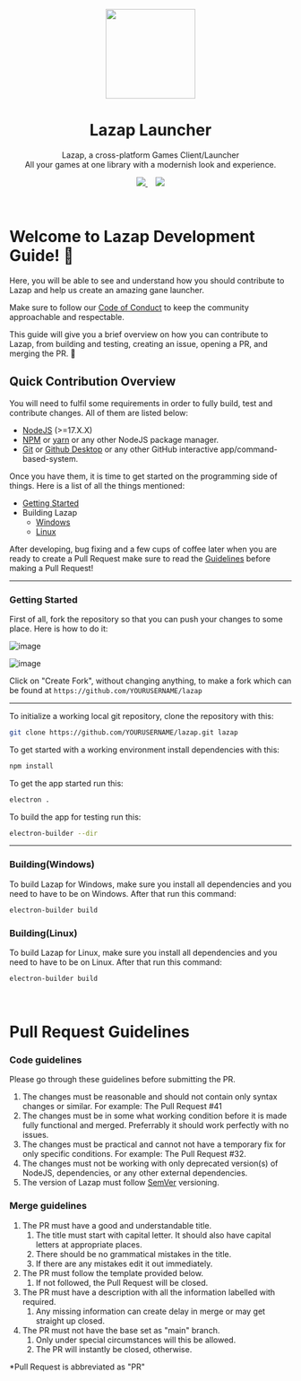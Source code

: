 <p align="center">
<a href="#" target="_blank"><img src="https://media.discordapp.net/attachments/910422768045133869/914878042508251156/icon.png" width="160px" height="auto"/></a>
</p>

<h1 align="center">
  Lazap Launcher
</h1>

<p align="center">
  Lazap, a cross-platform Games Client/Launcher <br>
  All your games at one library with a modernish look and experience.
</p>

<p align="center">
  <a href="https://github.com/Lazap-Development/lazap/releases">
     <img src="https://img.shields.io/github/downloads/Lazap-Development/lazap/total.svg?style=for-the-badge&color=ffffff&logo=windows" />
  </a>⠀
  <a href="https://dashcruft.com/discord">
      <img src="https://img.shields.io/discord/836790685784211486?logo=discord&label=Discord&style=for-the-badge&color=228B22">
  </a>
 </p>

<br>

# Welcome to Lazap Development Guide! 🎉

Here, you will be able to see and understand how you should contribute to Lazap and help us create an amazing gane launcher.

Make sure to follow our [Code of Conduct](https://github.com/Lazap-Development/lazap/blob/main/.github/CODE_OF_CONDUCT.md) to keep the community approachable and respectable.

This guide will give you a brief overview on how you can contribute to Lazap, from building and testing, creating an issue, opening a PR, and merging the PR. 🎊


## Quick Contribution Overview

You will need to fulfil some requirements in order to fully build, test and contribute changes. All of them are listed below:

* [NodeJS](https://nodejs.org) (>=17.X.X)
* [NPM](https://npmjs.com) or [yarn](https://yarnpkg.com) or any other NodeJS package manager.
* [Git](https://git-scm.com) or [Github Desktop](https://desktop.github.com) or any other GitHub interactive app/command-based-system.

Once you have them, it is time to get started on the programming side of things. Here is a list of all the things mentioned:
* [Getting Started](#getting-started)
* Building Lazap
	* [Windows](#building-windows)
	* [Linux](#building-linux)

After developing, bug fixing and a few cups of coffee later when you are ready to create a Pull Request make sure to read the [Guidelines](#pr-guidelines) before making a Pull Request!
<!-- Add images here later -->

- - - -

### Getting Started<a name="getting-started">

First of all, fork the repository so that you can push your changes to some place. Here is how to do it:

![image](https://user-images.githubusercontent.com/77503777/179051993-d397984c-0734-4563-ba51-1f936585ca84.png)

![image](https://user-images.githubusercontent.com/77503777/179053134-451dd11c-f774-44d4-b2fd-4f122eb8966f.png)

Click on "Create Fork", without changing anything, to make a fork which can be found at `https://github.com/YOURUSERNAME/lazap`

- - - -

To initialize a working local git repository, clone the repository with this:
```bash
git clone https://github.com/YOURUSERNAME/lazap.git lazap
```
To get started with a working environment install dependencies with this:
```bash
npm install
```
To get the app started run this:
```bash
electron .
```
To build the app for testing run this:
```bash
electron-builder --dir
```
- - - -

### Building(Windows)<a name="building-windows">

To build Lazap for Windows, make sure you install all dependencies and you need to have to be on Windows. After that run this command:
```bash
electron-builder build
```

### Building(Linux)<a name="building-linux">

To build Lazap for Linux, make sure you install all dependencies and you need to have to be on Linux. After that run this command:
```bash
electron-builder build
```

<br>

# Pull Request Guidelines<a name="pr-guidelines">

### Code guidelines

Please go through these guidelines before submitting the PR.
1. The changes must be reasonable and should not contain only syntax changes or similar. For example: The Pull Request #41
2. The changes must be in some what working condition before it is made fully functional and merged. Preferrably it should work perfectly with no issues.
3. The changes must be practical and cannot not have a temporary fix for only specific conditions. For example: The Pull Request #32.
4. The changes must not be working with only deprecated version(s) of NodeJS, dependencies, or any other external dependencies.
5. The version of Lazap must follow [SemVer](https://semver.org) versioning.

### Merge guidelines
1. The PR must have a good and understandable title.
	1. The title must start with capital letter. It should also have capital letters at appropriate places.
	2. There should be no grammatical mistakes in the title.
	3. If there are any mistakes edit it out immediately.
2. The PR must follow the template provided below.
	1. If not followed, the Pull Request will be closed.
3. The PR must have a description with all the information labelled with required.
	1. Any missing information can create delay in merge or may get straight up closed.
4. The PR must not have the base set as "main" branch.
	1. Only under special circumstances will this be allowed.
	2. The PR will instantly be closed, otherwise.

*Pull Request is abbreviated as "PR"
